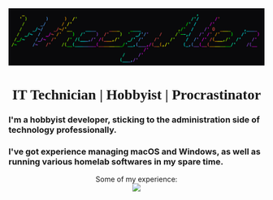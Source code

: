 <head>
<link rel="preconnect" href="https://fonts.googleapis.com">
<link rel="preconnect" href="https://fonts.gstatic.com" crossorigin>
<link href="https://fonts.googleapis.com/css2?family=Permanent+Marker&display=swap" rel="stylesheet">
</head>
<img src="Assets/header.png"/>

<h1 style="font-family: 'Permanent Marker'; text-align: center"> IT Technician | Hobbyist | Procrastinator </h1>

### I'm a hobbyist developer, sticking to the administration side of technology professionally.

### I've got experience managing macOS and Windows, as well as running various homelab softwares in my spare time.

<p align="center">
Some of my experience: </br>
    <img src="https://skillicons.dev/icons?i=apple,css,linux,docker,grafana,html,windows,wordpress" />
  </a>
</p>


<a href='https://github.com/marketplace/actions/quote-readme'>
<!--STARTS_HERE_QUOTE_README-->
<!--ENDS_HERE_QUOTE_README-->
</a>
